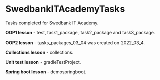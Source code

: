 # SwedbankITAcademyTasks
Tasks completed for Swedbank IT Academy.

<b>OOP1 lesson</b> - test, task1_package, task2_package and task3_package.

<b>OOP2 lesson</b> - tasks_packages_03_04 was created on 2022_03_4.

<b>Collections lesson</b> - collections.

<b>Unit test lesson</b> - gradleTestProject.

<b>Spring boot lesson</b> - demospringboot.
